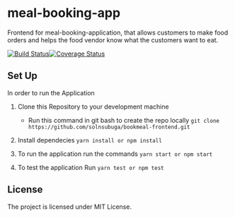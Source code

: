 # meal-booking-app

Frontend for meal-booking-application, that allows customers to make food orders and helps the food vendor know what the customers want to eat.

[![Build Status](https://travis-ci.com/solnsubuga/bookmeal-frontend.svg?branch=master)](https://travis-ci.com/solnsubuga/bookmeal-frontend)[![Coverage Status](https://coveralls.io/repos/github/solnsubuga/bookmeal-frontend/badge.svg?branch=develop)](https://coveralls.io/github/solnsubuga/bookmeal-frontend?branch=develop)

## Set Up

In order to run the Application

1.  Clone this Repository to your development machine

    * Run this command in git bash to create the repo locally
      `git clone https://github.com/solnsubuga/bookmeal-frontend.git`

2.  Install dependecies `yarn install or npm install`

3.  To run the application run the commands `yarn start or npm start`

4.  To test the application Run `yarn test or npm test`

## License

The project is licensed under MIT License.
